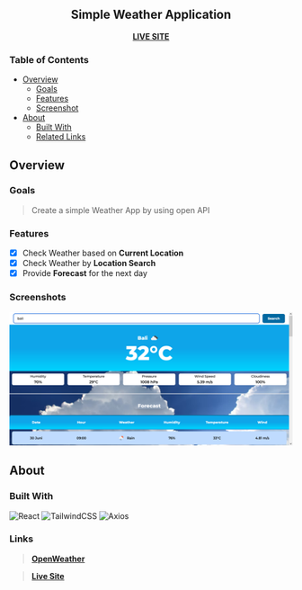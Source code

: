<div align="center">
<h2>Simple Weather Application</h2>
<b><a href="https://weather-prediction-three.vercel.app/" target="_blank">LIVE SITE</a></b>
</div>

### Table of Contents
- [Overview](#overview)
  - [Goals](#goals)
  - [Features](#features)
  - [Screenshot](#screenshots)
- [About](#about)
  - [Built With](#built-with)
  - [Related Links](#links)

## Overview

### Goals
> Create a simple Weather App by using open API

### Features
- [x] Check Weather based on **Current Location**
- [x] Check Weather by **Location Search**
- [x] Provide **Forecast** for the next day

### Screenshots
![Desktop](./src/assets/desktop_preview.png)

## About
### Built With
![React](https://img.shields.io/badge/react-%2320232a.svg?style=for-the-badge&logo=react&logoColor=%2361DAFB)
![TailwindCSS](https://img.shields.io/badge/tailwindcss-%2338B2AC.svg?style=for-the-badge&logo=tailwind-css&logoColor=white)
![Axios](https://img.shields.io/badge/Axios-7D4698?style=for-the-badge&logoColor=white)

### Links

> **[OpenWeather](https://openweathermap.org/api)**

> **[Live Site](https://weather-prediction-three.vercel.app/)**
